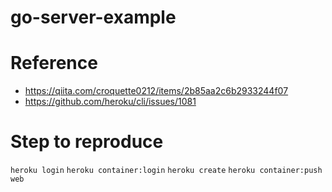 # go-server-example

# Reference
- https://qiita.com/croquette0212/items/2b85aa2c6b2933244f07
- https://github.com/heroku/cli/issues/1081

# Step to reproduce
`heroku login`
`heroku container:login`
`heroku create`
`heroku container:push web`
